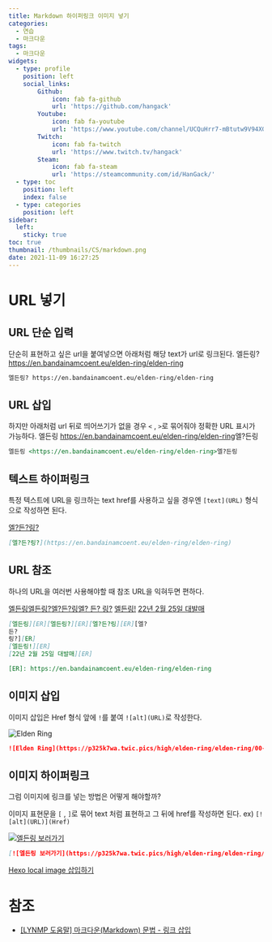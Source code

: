 ```yaml
---
title: Markdown 하이퍼링크 이미지 넣기
categories:
  - 연습
  - 마크다운
tags:
  - 마크다운
widgets:
  - type: profile
    position: left
    social_links:
        Github:
            icon: fab fa-github
            url: 'https://github.com/hangack'
        Youtube:
            icon: fab fa-youtube
            url: 'https://www.youtube.com/channel/UCQuHrr7-mBtutw9V94XGH-g'
        Twitch:
            icon: fab fa-twitch
            url: 'https://www.twitch.tv/hangack'
        Steam:
            icon: fab fa-steam
            url: 'https://steamcommunity.com/id/HanGack/'
  - type: toc
    position: left
    index: false
  - type: categories
    position: left
sidebar:
  left:
    sticky: true
toc: true
thumbnail: /thumbnails/CS/markdown.png
date: 2021-11-09 16:27:25
---
```


# URL 넣기

## URL 단순 입력

단순히 표현하고 싶은 url을 붙여넣으면 아래처럼 해당 text가 url로 링크된다.
엘든링? https://en.bandainamcoent.eu/elden-ring/elden-ring
```markdown
엘든링? https://en.bandainamcoent.eu/elden-ring/elden-ring
```

## URL 삽입

하지만 아래처럼 url 뒤로 띄어쓰기가 없을 경우 `<` , `>`로 묶어줘야 정확한 URL 표시가 가능하다.
엘든링 <https://en.bandainamcoent.eu/elden-ring/elden-ring>엘?든링
```markdown
엘든링 <https://en.bandainamcoent.eu/elden-ring/elden-ring>엘?든링
```
## 텍스트 하이퍼링크

특정 텍스트에 URL을 링크하는 text href를 사용하고 싶을 경우엔 `[text](URL)` 형식으로 작성하면 된다.

[엘?든?링?](https://en.bandainamcoent.eu/elden-ring/elden-ring)
```markdown
[엘?든?링?](https://en.bandainamcoent.eu/elden-ring/elden-ring)
```

## URL 참조

하나의 URL을 여러번 사용해야할 때 참조 URL을 익혀두면 편하다.

[엘든링][ER][엘든링?][ER][엘?든?링][ER][엘?
든?
링?][ER]
[엘든링!][ER]
[22년 2월 25일 대발매][ER]

[ER]: https://en.bandainamcoent.eu/elden-ring/elden-ring

```markdown
[엘든링][ER][엘든링?][ER][엘?든?링][ER][엘?
든?
링?][ER]
[엘든링!][ER]
[22년 2월 25일 대발매][ER]

[ER]: https://en.bandainamcoent.eu/elden-ring/elden-ring
```


## 이미지 삽입

이미지 삽입은 Href 형식 앞에 `!`를 붙여 `![alt](URL)`로 작성한다.

![Elden Ring](https://p325k7wa.twic.pics/high/elden-ring/elden-ring/00-page-setup/eldenring_new.png?twic=v1/cover=800x267/step=10/quality=80)
```markdown
![Elden Ring](https://p325k7wa.twic.pics/high/elden-ring/elden-ring/00-page-setup/eldenring_new.png?twic=v1/cover=800x267/step=10/quality=80)
```


## 이미지 하이퍼링크

그럼 이미지에 링크를 넣는 방법은 어떻게 해야할까?

이미지 표현문을 `[` , `]`로 묶어 text 처럼 표현하고 그 뒤에 href를 작성하면 된다.
ex) `[![alt](URL)](Href)`

[![엘든링 보러가기](https://p325k7wa.twic.pics/high/elden-ring/elden-ring/00-page-setup/eldenring_new.png?twic=v1/cover=800x267/step=10/quality=80)](https://en.bandainamcoent.eu/elden-ring/elden-ring)
```markdown
[![엘든링 보러가기](https://p325k7wa.twic.pics/high/elden-ring/elden-ring/00-page-setup/eldenring_new.png?twic=v1/cover=800x267/step=10/quality=80)](https://en.bandainamcoent.eu/elden-ring/elden-ring)
```

[Hexo local image 삽입하기](https://hangack.github.io/2021/11/18/Blog/Hexo-image/)

# 참조
 - [[LYNMP 도움말] 마크다운(Markdown) 문법 - 링크 삽입](https://lynmp.com/ko/article/title/markdown-link-ua811c9dc59o)
